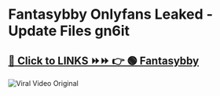 
 # Fantasybby Onlyfans Leaked - Update Files gn6it

## <h2><a href="https://clipsfans.com/Fantasybby&ref=git">🔗 Click to LINKS ⏩⏩ 👉 🟢 Fantasybby </a></h2>

<a href="https://clipsfans.com/Fantasybby&ref=git" rel="nofollow" data-target="animated-image.originalLink"><img src="https://i.ibb.co.com/xMMVF88/686577567.gif" alt="Viral Video Original" style="max-width: 100%; display: inline-block;" data-target="animated-image.originalImage"></a>

